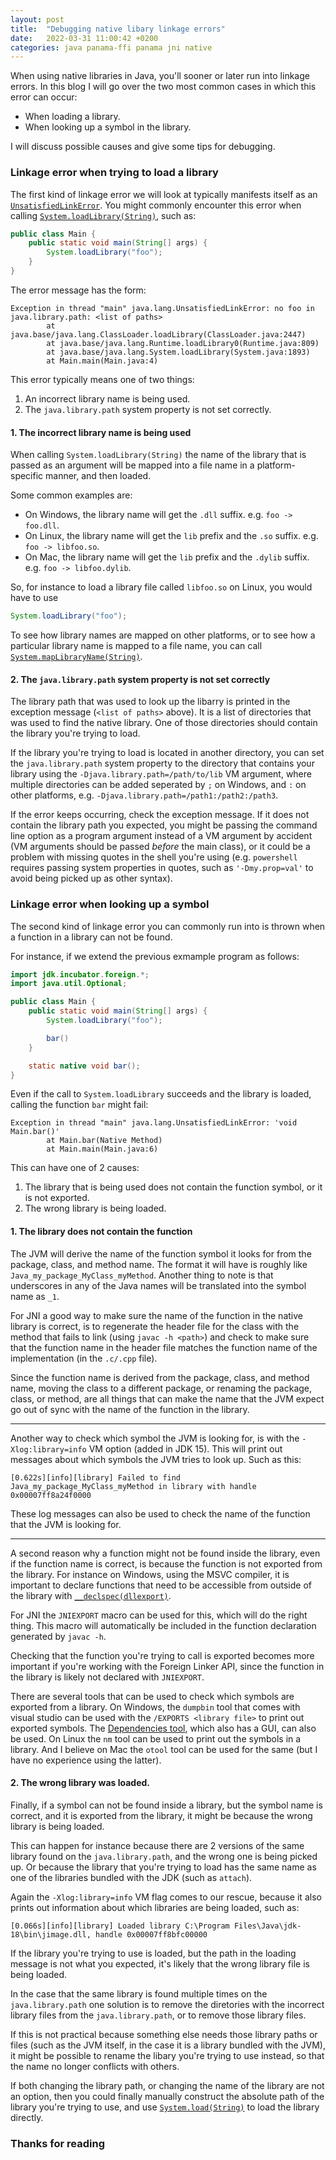```yaml
---
layout: post
title:  "Debugging native libary linkage errors"
date:   2022-03-31 11:00:42 +0200
categories: java panama-ffi panama jni native
---
```


When using native libraries in Java, you'll sooner or later run into linkage errors. In this blog I will go over the two most common cases in which this error can occur:

- When loading a library.
- When looking up a symbol in the library.

I will discuss possible causes and give some tips for debugging.

### Linkage error when trying to load a library

The first kind of linkage error we will look at typically manifests itself as an [`UnsatisfiedLinkError`](https://docs.oracle.com/en/java/javase/18/docs/api/java.base/java/lang/UnsatisfiedLinkError.html). You might commonly encounter this error when calling [`System.loadLibrary(String)`](https://docs.oracle.com/en/java/javase/18/docs/api/java.base/java/lang/System.html#loadLibrary(java.lang.String)), such as:

```java
public class Main {
    public static void main(String[] args) {
        System.loadLibrary("foo");
    }
}
```

The error message has the form:

```text
Exception in thread "main" java.lang.UnsatisfiedLinkError: no foo in java.library.path: <list of paths>
        at java.base/java.lang.ClassLoader.loadLibrary(ClassLoader.java:2447)
        at java.base/java.lang.Runtime.loadLibrary0(Runtime.java:809)
        at java.base/java.lang.System.loadLibrary(System.java:1893)
        at Main.main(Main.java:4)
```

This error typically means one of two things:

1. An incorrect library name is being used.
2. The `java.library.path` system property is not set correctly.

#### 1. The incorrect library name is being used

When calling `System.loadLibrary(String)` the name of the library that is passed as an argument will be mapped into a file name in a platform-specific manner, and then loaded.

Some common examples are:

- On Windows, the library name will get the `.dll` suffix. e.g. `foo -> foo.dll`.
- On Linux, the library name will get the `lib` prefix and the `.so` suffix. e.g. `foo -> libfoo.so`.
- On Mac, the library name will get the `lib` prefix and the `.dylib` suffix. e.g. `foo -> libfoo.dylib`.

So, for instance to load a library file called `libfoo.so` on Linux, you would have to use

```java
System.loadLibrary("foo");
```

To see how library names are mapped on other platforms, or to see how a particular library name is mapped to a file name, you can call [`System.mapLibraryName(String)`](https://docs.oracle.com/en/java/javase/18/docs/api/java.base/java/lang/System.html#mapLibraryName(java.lang.String)).

#### 2. The `java.library.path` system property is not set correctly

The library path that was used to look up the libarry is printed in the exception message (`<list of paths>` above). It is a list of directories that was used to find the native library. One of those directories should contain the library you're trying to load.

If the library you're trying to load is located in another directory, you can set the `java.library.path` system property to the directory that contains your library using the `-Djava.library.path=/path/to/lib` VM argument, where multiple directories can be added seperated by `;` on Windows, and `:` on other platforms, e.g. `-Djava.library.path=/path1:/path2:/path3`.

If the error keeps occurring, check the exception message. If it does not contain the library path you expected, you might be passing the command line option as a program argument instead of a VM argument by accident (VM arguments should be passed _before_ the main class), or it could be a problem with missing quotes in the shell you're using (e.g. `powershell` requires passing system properties in quotes, such as `'-Dmy.prop=val'` to avoid being picked up as other syntax).

### Linkage error when looking up a symbol

The second kind of linkage error you can commonly run into is thrown when a function in a library can not be found.

For instance, if we extend the previous exmample program as follows:

```java
import jdk.incubator.foreign.*;
import java.util.Optional;

public class Main {
    public static void main(String[] args) {
        System.loadLibrary("foo");

        bar()
    }

    static native void bar();
}
```

Even if the call to `System.loadLibrary` succeeds and the library is loaded, calling the function `bar` might fail:

```text
Exception in thread "main" java.lang.UnsatisfiedLinkError: 'void Main.bar()'
        at Main.bar(Native Method)
        at Main.main(Main.java:6)
```

This can have one of 2 causes:

1. The library that is being used does not contain the function symbol, or it is not exported.
2. The wrong library is being loaded.

#### 1. The library does not contain the function

The JVM will derive the name of the function symbol it looks for from the package, class, and method name. The format it will have is roughly like `Java_my_package_MyClass_myMethod`. Another thing to note is that underscores in any of the Java names will be translated into the symbol name as `_1`.

For JNI a good way to make sure the name of the function in the native library is correct, is to regenerate the header file for the class with the method that fails to link (using `javac -h <path>`) and check to make sure that the function name in the header file matches the function name of the implementation (in the `.c/.cpp` file).

Since the function name is derived from the package, class, and method name, moving the class to a different package, or renaming the package, class, or method, are all things that can make the name that the JVM expect go out of sync with the name of the function in the library.

---

Another way to check which symbol the JVM is looking for, is with the `-Xlog:library=info` VM option (added in JDK 15). This will print out messages about which symbols the JVM tries to look up. Such as this:

```text
[0.622s][info][library] Failed to find Java_my_package_MyClass_myMethod in library with handle 0x00007ff8a24f0000
```

These log messages can also be used to check the name of the function that the JVM is looking for.

---

A second reason why a function might not be found inside the library, even if the function name is correct, is because the function is not exported from the library. For instance on Windows, using the MSVC compiler, it is important to declare functions that need to be accessible from outside of the library with [`__declspec(dllexport)`](https://docs.microsoft.com/en-us/cpp/cpp/dllexport-dllimport?view=msvc-170).

For JNI the `JNIEXPORT` macro can be used for this, which will do the right thing. This macro will automatically be included in the function declaration generated by `javac -h`.

Checking that the function you're trying to call is exported becomes more important if you're working with the Foreign Linker API, since the function in the library is likely not declared with `JNIEXPORT`.

There are several tools that can be used to check which symbols are exported from a library. On Windows, the `dumpbin` tool that comes with visual studio can be used with the `/EXPORTS <library file>` to print out exported symbols. The [Dependencies tool](https://github.com/lucasg/Dependencies), which also has a GUI, can also be used. On Linux the `nm` tool can be used to print out the symbols in a library. And I believe on Mac the `otool` tool can be used for the same (but I have no experience using the latter).

#### 2. The wrong library was loaded.

Finally, if a symbol can not be found inside a library, but the symbol name is correct, and it is exported from the library, it might be because the wrong library is being loaded.

This can happen for instance because there are 2 versions of the same library found on the `java.library.path`, and the wrong one is being picked up. Or because the library that you're trying to load has the same name as one of the libraries bundled with the JDK (such as `attach`).

Again the `-Xlog:library=info` VM flag comes to our rescue, because it also prints out information about which libraries are being loaded, such as:

```text
[0.066s][info][library] Loaded library C:\Program Files\Java\jdk-18\bin\jimage.dll, handle 0x00007ff8bfc00000
```

If the library you're trying to use is loaded, but the path in the loading message is not what you expected, it's likely that the wrong library file is being loaded.

In the case that the same library is found multiple times on the `java.library.path` one solution is to remove the diretories with the incorrect library files from the `java.library.path`, or to remove those library files.

If this is not practical because something else needs those library paths or files (such as the JVM itself, in the case it is a library bundled with the JVM), it might be possible to rename the libary you're trying to use instead, so that the name no longer conflicts with others.

If both changing the library path, or changing the name of the library are not an option, then you could finally manually construct the absolute path of the library you're trying to use, and use [`System.load(String)`](https://docs.oracle.com/en/java/javase/18/docs/api/java.base/java/lang/System.html#loadLibrary(java.lang.String)) to load the library directly.

### Thanks for reading